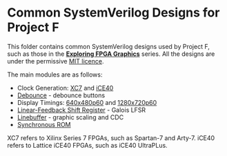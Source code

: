 # Common SystemVerilog Designs for Project F

This folder contains common SystemVerilog designs used by Project F, such as those in the **[Exploring FPGA Graphics](https://projectf.io/posts/fpga-graphics/)** series. All the designs are under the permissive [MIT licence](../LICENSE).

The main modules are as follows:

* Clock Generation: [XC7](xc7/clock_gen.sv) and [iCE40](ice40/clock_gen.sv)
* [Debounce](debounce.sv) - debounce buttons
* Display Timings: [640x480p60](display_timings_480p.sv) and [1280x720p60](display_timings_720p.sv)
* [Linear-Feedback Shift Register](lfsr.sv) - Galois LFSR
* [Linebuffer](linebuffer.sv) - graphic scaling and CDC
* [Synchronous ROM](rom_sync.sv)

XC7 refers to Xilinx Series 7 FPGAs, such as Spartan-7 and Arty-7. iCE40 refers to Lattice iCE40 FPGAs, such as iCE40 UltraPLus.
